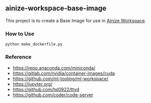 ## ainize-workspace-base-image
This project is to create a Base Image for use in [Ainize Workspace](https://ainize.ai/workspace).  

### How to Use
```shell
python make_dockerfile.py
```


### Reference
- https://repo.anaconda.com/miniconda/
- https://gitlab.com/nvidia/container-images/cuda
- https://github.com/ml-tooling/ml-workspace/
- https://jupyter.org/
- https://github.com/tsl0922/ttyd
- https://github.com/coder/code-server